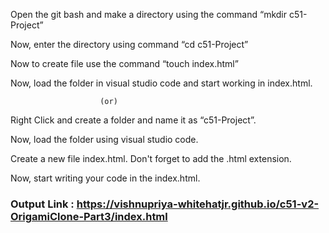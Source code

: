 Open the git bash and make a directory using the command “mkdir c51-Project”

Now, enter the directory using command “cd c51-Project”

Now to create file use the command “touch index.html” 

Now, load the folder in visual studio code and start working in index.html.

						(or)
Right Click and create a folder and name it as “c51-Project”.

Now, load the folder using visual studio code.

Create a new file index.html. Don't forget to add the .html extension. 

Now, start writing your code in the index.html.

### Output Link : https://vishnupriya-whitehatjr.github.io/c51-v2-OrigamiClone-Part3/index.html


